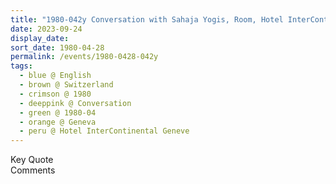 ```yaml
---
title: "1980-042y Conversation with Sahaja Yogis, Room, Hotel InterContinental Geneve, 7, Chem. du Petit-Saconnex 9, 1211 Geneva, Switzerland from the book Eternally Inspired Recollections of Our Divine Mother, Volume 1, Page 224"
date: 2023-09-24
display_date: 
sort_date: 1980-04-28
permalink: /events/1980-0428-042y
tags:
  - blue @ English
  - brown @ Switzerland
  - crimson @ 1980
  - deeppink @ Conversation
  - green @ 1980-04
  - orange @ Geneva
  - peru @ Hotel InterContinental Geneve
---
```


<wave-list>
  <list-title color="green" width="75">Key Quote</list-title>
  <list-item color="BlanchedAlmond"  width="200"></list-item>
  <list-item color="Lavender"></list-item>
  <list-item color="BlanchedAlmond"></list-item>
</wave-list>

<br>

<wave-list>
  <list-title color="green" width="75">Comments</list-title>
  <list-item color="BlanchedAlmond"  width="200"></list-item>
  <list-item color="Lavender"></list-item>
  <list-item color="BlanchedAlmond"></list-item>
</wave-list>
